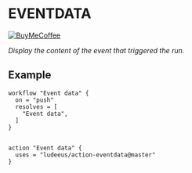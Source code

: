# EVENTDATA

[![BuyMeCoffee][buymecoffeebedge]][buymecoffee]

_Display the content of the event that triggered the run._

## Example

```
workflow "Event data" {
  on = "push"
  resolves = [
    "Event data",
  ]
}


action "Event data" {
  uses = "ludeeus/action-eventdata@master"
}
```

[buymecoffee]: https://www.buymeacoffee.com/ludeeus
[buymecoffeebedge]: https://camo.githubusercontent.com/cd005dca0ef55d7725912ec03a936d3a7c8de5b5/68747470733a2f2f696d672e736869656c64732e696f2f62616467652f6275792532306d6525323061253230636f666665652d646f6e6174652d79656c6c6f772e737667
